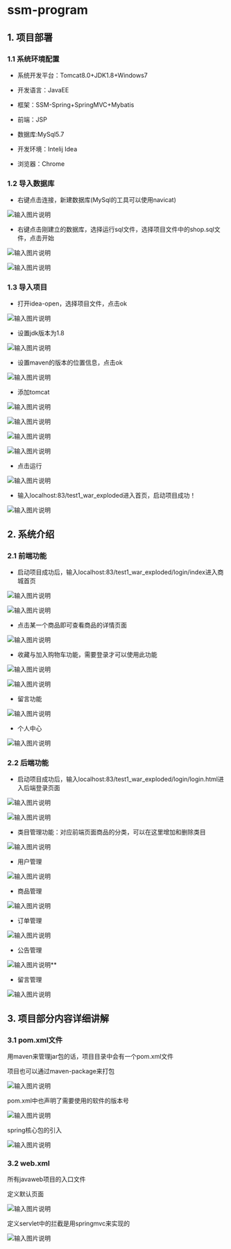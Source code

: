 # ssm-program

## 1. 项目部署

### 1.1 系统环境配置

* 系统开发平台：Tomcat8.0+JDK1.8+Windows7

* 开发语言：JavaEE

* 框架：SSM-Spring+SpringMVC+Mybatis

* 前端：JSP

* 数据库:MySql5.7

* 开发环境：Intelij Idea

* 浏览器：Chrome

### 1.2 导入数据库

* 右键点击连接，新建数据库(MySql的工具可以使用navicat)

![输入图片说明](https://images.gitee.com/uploads/images/2020/1224/175144_369e84e2_7604956.png "屏幕截图.png")

* 右键点击刚建立的数据库，选择运行sql文件，选择项目文件中的shop.sql文件，点击开始

![输入图片说明](https://images.gitee.com/uploads/images/2020/1224/175257_31ef2986_7604956.png "屏幕截图.png")

![输入图片说明](https://images.gitee.com/uploads/images/2020/1224/175314_c100adbd_7604956.png "屏幕截图.png")

### 1.3 导入项目

* 打开idea-open，选择项目文件，点击ok

![输入图片说明](https://images.gitee.com/uploads/images/2020/1224/175426_2afd1577_7604956.png "屏幕截图.png")

* 设置jdk版本为1.8

![输入图片说明](https://images.gitee.com/uploads/images/2020/1224/191303_d458c0ea_7604956.png "屏幕截图.png")

* 设置maven的版本的位置信息，点击ok

![输入图片说明](https://images.gitee.com/uploads/images/2020/1224/191352_2c218e1a_7604956.png "屏幕截图.png")

* 添加tomcat

![输入图片说明](https://images.gitee.com/uploads/images/2020/1224/191547_84533623_7604956.png "屏幕截图.png")

![输入图片说明](https://images.gitee.com/uploads/images/2020/1224/191730_afbc4395_7604956.png "屏幕截图.png")

![输入图片说明](https://images.gitee.com/uploads/images/2020/1224/191752_65aec195_7604956.png "屏幕截图.png")

![输入图片说明](https://images.gitee.com/uploads/images/2020/1224/191845_20c93ed6_7604956.png "屏幕截图.png")

* 点击运行

![输入图片说明](https://images.gitee.com/uploads/images/2020/1224/192240_b8f275da_7604956.png "屏幕截图.png")

* 输入localhost:83/test1_war_exploded进入首页，启动项目成功！

![输入图片说明](https://images.gitee.com/uploads/images/2020/1224/192420_487403e8_7604956.png "屏幕截图.png")

## 2. 系统介绍

### 2.1 前端功能

* 启动项目成功后，输入localhost:83/test1_war_exploded/login/index进入商城首页

![输入图片说明](https://images.gitee.com/uploads/images/2020/1224/192554_d0cebdde_7604956.png "屏幕截图.png")

![输入图片说明](https://images.gitee.com/uploads/images/2020/1224/192728_c629e350_7604956.png "屏幕截图.png")

* 点击某一个商品即可查看商品的详情页面

![输入图片说明](https://images.gitee.com/uploads/images/2020/1224/192757_b5371a59_7604956.png "屏幕截图.png")

* 收藏与加入购物车功能，需要登录才可以使用此功能

![输入图片说明](https://images.gitee.com/uploads/images/2020/1224/193415_fefd8170_7604956.png "屏幕截图.png")

![输入图片说明](https://images.gitee.com/uploads/images/2020/1224/193452_e2fde2f2_7604956.png "屏幕截图.png")

* 留言功能

![输入图片说明](https://images.gitee.com/uploads/images/2020/1224/193520_91311fd1_7604956.png "屏幕截图.png")

* 个人中心

![输入图片说明](https://images.gitee.com/uploads/images/2020/1224/193544_6036ddaf_7604956.png "屏幕截图.png")

### 2.2 后端功能

* 启动项目成功后，输入localhost:83/test1_war_exploded/login/login.html进入后端登录页面

![输入图片说明](https://images.gitee.com/uploads/images/2020/1224/193720_8aaf6fd4_7604956.png "屏幕截图.png")

![输入图片说明](https://images.gitee.com/uploads/images/2020/1224/193734_0ded67d6_7604956.png "屏幕截图.png")

* 类目管理功能：对应前端页面商品的分类，可以在这里增加和删除类目

![输入图片说明](https://images.gitee.com/uploads/images/2020/1224/193823_88b6d52b_7604956.png "屏幕截图.png")

* 用户管理

![输入图片说明](https://images.gitee.com/uploads/images/2020/1224/193918_e8c6b876_7604956.png "屏幕截图.png")

* 商品管理

![输入图片说明](https://images.gitee.com/uploads/images/2020/1224/193936_f6d98cb2_7604956.png "屏幕截图.png")

* 订单管理

![输入图片说明](https://images.gitee.com/uploads/images/2020/1224/194000_d55c8dae_7604956.png "屏幕截图.png")

* 公告管理

![输入图片说明](https://images.gitee.com/uploads/images/2020/1224/194017_6f85cda9_7604956.png "屏幕截图.png")** 

* 留言管理

![输入图片说明](https://images.gitee.com/uploads/images/2020/1224/194045_51a611c5_7604956.png "屏幕截图.png")

## 3. 项目部分内容详细讲解

### 3.1 pom.xml文件

用maven来管理jar包的话，项目目录中会有一个pom.xml文件

项目也可以通过maven-package来打包

![输入图片说明](https://images.gitee.com/uploads/images/2020/1224/194349_5f3f6ffa_7604956.png "屏幕截图.png")

pom.xml中也声明了需要使用的软件的版本号

![输入图片说明](https://images.gitee.com/uploads/images/2020/1224/194500_10b7412a_7604956.png "屏幕截图.png")

spring核心包的引入

![输入图片说明](https://images.gitee.com/uploads/images/2020/1224/194553_0b62343e_7604956.png "屏幕截图.png")

### 3.2 web.xml

所有javaweb项目的入口文件

定义默认页面

![输入图片说明](https://images.gitee.com/uploads/images/2020/1224/194732_fbd5a648_7604956.png "屏幕截图.png")

定义servlet中的拦截是用springmvc来实现的

![输入图片说明](https://images.gitee.com/uploads/images/2020/1224/194933_8f9b20e3_7604956.png "屏幕截图.png")

